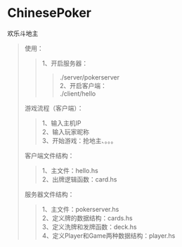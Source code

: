 # ChinesePoker
欢乐斗地主
>使用：
>>1、开启服务器：<br />
>>>./server/pokerserver<br />
>>2、开启客户端：<br />
>>>./client/hello<br />
>
>游戏流程（客户端）：
>>1、输入主机IP<br />
>>2、输入玩家昵称<br />
>>3、开始游戏：抢地主、。。。<br />
>
>客户端文件结构：
>>1、主文件：hello.hs<br />
>>2、出牌逻辑函数：card.hs<br />
>
>服务器文件结构：
>>1、主文件：pokerserver.hs<br />
>>2、定义牌的数据结构：cards.hs<br />
>>3、定义洗牌和发牌函数：deck.hs<br />
>>4、定义Player和Game两种数据结构：player.hs<br />
